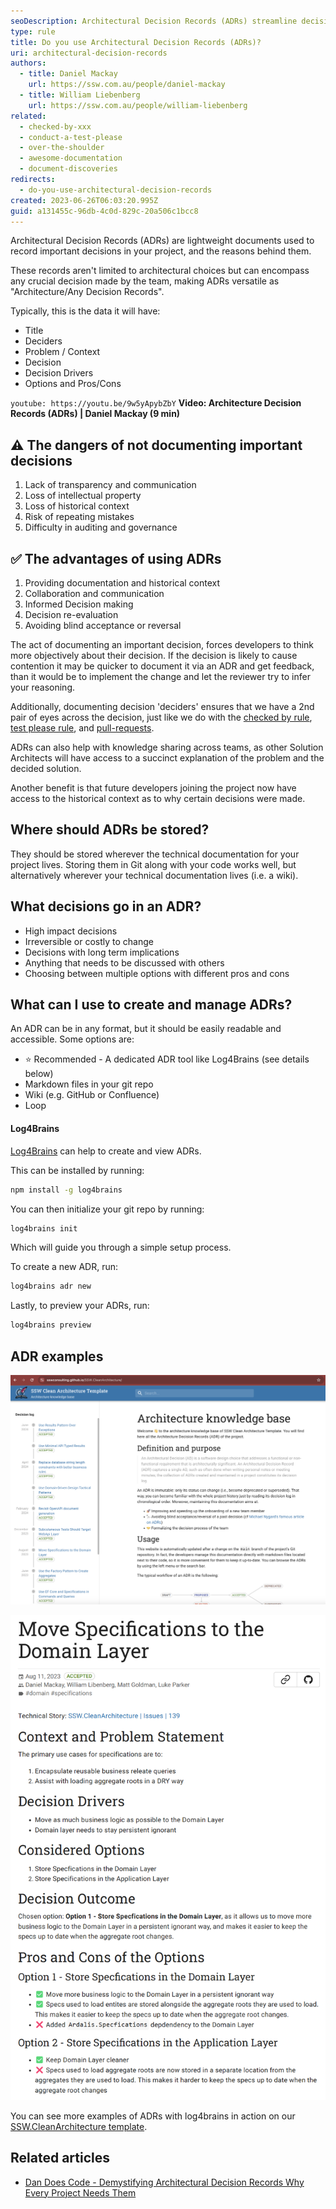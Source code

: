 ```yaml
---
seoDescription: Architectural Decision Records (ADRs) streamline decision-making by documenting key choices and rationale, helping teams avoid repetition and aid future developers.
type: rule
title: Do you use Architectural Decision Records (ADRs)?
uri: architectural-decision-records
authors:
  - title: Daniel Mackay
    url: https://ssw.com.au/people/daniel-mackay
  - title: William Liebenberg
    url: https://ssw.com.au/people/william-liebenberg
related:
  - checked-by-xxx
  - conduct-a-test-please
  - over-the-shoulder
  - awesome-documentation
  - document-discoveries
redirects:
  - do-you-use-architectural-decision-records
created: 2023-06-26T06:03:20.995Z
guid: a131455c-96db-4c0d-829c-20a506c1bcc8
---
```

Architectural Decision Records (ADRs) are lightweight documents used to record important decisions in your project, and the reasons behind them.

These records aren't limited to architectural choices but can encompass any crucial decision made by the team, making ADRs versatile as "Architecture/Any Decision Records".

<!--endintro-->

Typically, this is the data it will have:

* Title
* Deciders
* Problem / Context
* Decision
* Decision Drivers
* Options and Pros/Cons

`youtube: https://youtu.be/9w5yApybZbY`
**Video: Architecture Decision Records (ADRs) | Daniel Mackay (9 min)**

## ⚠️ The dangers of not documenting important decisions

1. Lack of transparency and communication
2. Loss of intellectual property
3. Loss of historical context
4. Risk of repeating mistakes
5. Difficulty in auditing and governance

## ✅ The advantages of using ADRs

1. Providing documentation and historical context
2. Collaboration and communication
3. Informed Decision making
4. Decision re-evaluation
5. Avoiding blind acceptance or reversal

The act of documenting an important decision, forces developers to think more objectively about their decision. If the decision is likely to cause contention it may be quicker to document it via an ADR and get feedback, than it would be to implement the change and let the reviewer try to infer your reasoning.

Additionally, documenting decision 'deciders' ensures that we have a 2nd pair of eyes across the decision, just like we do with the [checked by rule](/checked-by-xxx), [test please rule](/do-you-conduct-a-test-please-internally-and-then-with-the-client), and [pull-requests](/over-the-shoulder).

ADRs can also help with knowledge sharing across teams, as other Solution Architects will have access to a succinct explanation of the problem and the decided solution.

Another benefit is that future developers joining the project now have access to the historical context as to why certain decisions were made.

## Where should ADRs be stored?

They should be stored wherever the technical documentation for your project lives. Storing them in Git along with your code works well, but alternatively wherever your technical documentation lives (i.e. a wiki).

## What decisions go in an ADR?

* High impact decisions
* Irreversible or costly to change
* Decisions with long term implications
* Anything that needs to be discussed with others
* Choosing between multiple options with different pros and cons

## What can I use to create and manage ADRs?

An ADR can be in any format, but it should be easily readable and accessible. Some options are:

* ⭐ Recommended - A dedicated ADR tool like Log4Brains (see details below)
* Markdown files in your git repo
* Wiki (e.g. GitHub or Confluence)
* Loop

#### Log4Brains

[Log4Brains](https://github.com/thomvaill/log4brains) can help to create and view ADRs.

This can be installed by running:

```bash
npm install -g log4brains
```

You can then initialize your git repo by running:

```bash
log4brains init
```

Which will guide you through a simple setup process.

To create a new ADR, run:

```bash
log4brains adr new
```

Lastly, to preview your ADRs, run:

```bash
log4brains preview
```

## ADR examples

![Figure: SSW.CleanArchitecture KB showing all ADRs](ssw-clean-architecture-template-adr.png)

![Figure: Example of a single ADR from SSW.CleanArchitecture](adr.png)

You can see more examples of ADRs with log4brains in action on our [SSW.CleanArchitecture template](https://sswconsulting.github.io/SSW.CleanArchitecture/).

## Related articles

* [Dan Does Code - Demystifying Architectural Decision Records Why Every Project Needs Them](https://www.dandoescode.com/blog/demystifying-architectural-decision-records-why-every-project-needs-them)